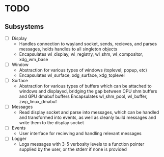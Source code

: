 # TODO

## Subsystems

- [ ] Display
	- Handles connection to wayland socket, sends, recieves, and parses messages,
	holds handles to all singleton objects
	- Encapsulates wl_display, wl_registry, wl_shm, wl_compositor, xdg_wm_base
- [ ] Window
	- Abstraction for various types of windows (toplevel, popup, etc)
	- Encapsulates wl_surface, xdg_surface, xdg_toplevel
- [ ] Surface
	- Abstraction for various types of buffers which can be attached to windows
	and displayed, bridging the gap between CPU shm buffers and
	GPU dmabuf buffers
	Encapsulates wl_shm_pool, wl_buffer, zwp_linux_dmabuf
- [ ] Messages
	- Read display socket and parse into messages, which can be handled and
	transformed into events, as well as cleanly build messages and write them to
	the display socket
- [ ] Events
	- User interface for recieving and handling relevant messages
- [ ] Logger
	- Logs messages with 3-5 verbosity levels to a function pointer supplied by the
	user, or the stderr if none is provided
